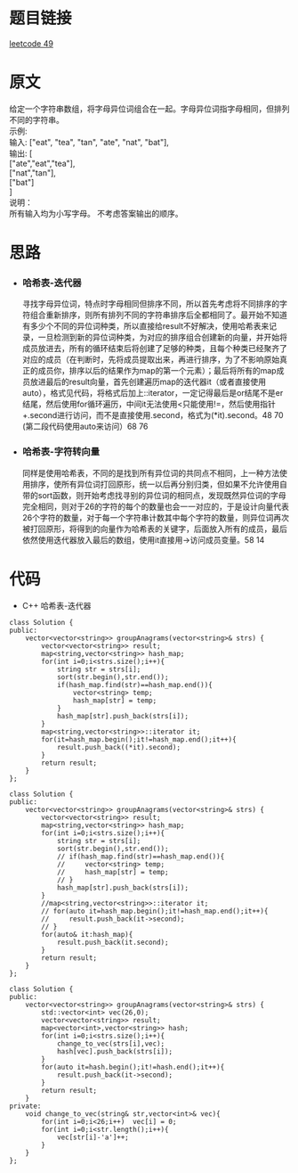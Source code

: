 # 题目链接
[leetcode 49](https://leetcode-cn.com/problems/group-anagrams/)

# 原文
给定一个字符串数组，将字母异位词组合在一起。字母异位词指字母相同，但排列不同的字符串。  
示例:  
输入: ["eat", "tea", "tan", "ate", "nat", "bat"],  
输出:
[  
  ["ate","eat","tea"],  
  ["nat","tan"],  
  ["bat"]  
]  
说明：  
所有输入均为小写字母。
不考虑答案输出的顺序。

# 思路
- ### **哈希表-迭代器**
  寻找字母异位词，特点时字母相同但排序不同，所以首先考虑将不同排序的字符组合重新排序，则所有排列不同的字符串排序后全都相同了。最开始不知道有多少个不同的异位词种类，所以直接给result不好解决，使用哈希表来记录，一旦检测到新的异位词种类，为对应的排序组合创建新的向量，并开始将成员放进去，所有的循环结束后将创建了足够的种类，且每个种类已经聚齐了对应的成员（在判断时，先将成员提取出来，再进行排序，为了不影响原始真正的成员你，排序以后的结果作为map的第一个元素）；最后将所有的map成员放进最后的result向量，首先创建遍历map的迭代器it（或者直接使用auto），格式见代码，将格式后加上::iterator，一定记得最后是or结尾不是er结尾，然后使用for循环遍历，中间it无法使用<只能使用!=，然后使用指针+.second进行访问，而不是直接使用.second，格式为(*it).second。48 70      
  (第二段代码使用auto来访问）68 76
- ### **哈希表-字符转向量**
  同样是使用哈希表，不同的是找到所有异位词的共同点不相同，上一种方法使用排序，使所有异位词打回原形，统一以后再分别归类，但如果不允许使用自带的sort函数，则开始考虑找寻别的异位词的相同点，发现既然异位词的字母完全相同，则对于26的字符的每个的数量也会一一对应的，于是设计向量代表26个字符的数量，对于每一个字符串计数其中每个字符的数量，则异位词再次被打回原形，将得到的向量作为哈希表的关键字，后面放入所有的成员，最后依然使用迭代器放入最后的数组，使用it直接用->访问成员变量。58 14    

# 代码
- C++ 哈希表-迭代器
```
class Solution {
public:
    vector<vector<string>> groupAnagrams(vector<string>& strs) {
        vector<vector<string>> result;
        map<string,vector<string>> hash_map;
        for(int i=0;i<strs.size();i++){
            string str = strs[i];
            sort(str.begin(),str.end());
            if(hash_map.find(str)==hash_map.end()){
                vector<string> temp;
                hash_map[str] = temp;
            }
            hash_map[str].push_back(strs[i]);
        }
        map<string,vector<string>>::iterator it;
        for(it=hash_map.begin();it!=hash_map.end();it++){
            result.push_back((*it).second);
        }
        return result;
    }
};
```
```
class Solution {
public:
    vector<vector<string>> groupAnagrams(vector<string>& strs) {
        vector<vector<string>> result;
        map<string,vector<string>> hash_map;
        for(int i=0;i<strs.size();i++){
            string str = strs[i];
            sort(str.begin(),str.end());
            // if(hash_map.find(str)==hash_map.end()){
            //     vector<string> temp;
            //     hash_map[str] = temp;
            // }
            hash_map[str].push_back(strs[i]);
        }
        //map<string,vector<string>>::iterator it;
        // for(auto it=hash_map.begin();it!=hash_map.end();it++){
        //     result.push_back(it->second);
        // }
        for(auto& it:hash_map){
            result.push_back(it.second);
        }
        return result;
    }
};
```
```
class Solution {
public:
    vector<vector<string>> groupAnagrams(vector<string>& strs) {
        std::vector<int> vec(26,0);
        vector<vector<string>> result;
        map<vector<int>,vector<string>> hash;
        for(int i=0;i<strs.size();i++){
            change_to_vec(strs[i],vec);
            hash[vec].push_back(strs[i]);
        }
        for(auto it=hash.begin();it!=hash.end();it++){
            result.push_back(it->second);
        }
        return result;
    }
private:
    void change_to_vec(string& str,vector<int>& vec){
        for(int i=0;i<26;i++)  vec[i] = 0;
        for(int i=0;i<str.length();i++){
            vec[str[i]-'a']++;
        }
    }
};
```